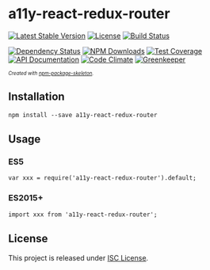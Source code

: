 a11y-react-redux-router
=======================

[![Latest Stable Version](https://img.shields.io/npm/v/a11y-react-redux-router.svg)](https://www.npmjs.com/package/a11y-react-redux-router)
[![License](https://img.shields.io/npm/l/a11y-react-redux-router.svg)](https://www.npmjs.com/package/a11y-react-redux-router)
[![Build Status](https://img.shields.io/travis/cd2bit/a11y-react-redux-router/master.svg)](https://travis-ci.org/cd2bit/a11y-react-redux-router)

[![Dependency Status](http://img.shields.io/gemnasium/cd2bit/a11y-react-redux-router.svg)](https://gemnasium.com/cd2bit/a11y-react-redux-router)
[![NPM Downloads](https://img.shields.io/npm/dm/a11y-react-redux-router.svg)](https://www.npmjs.com/package/a11y-react-redux-router)
[![Test Coverage](https://img.shields.io/codecov/c/github/cd2bit/a11y-react-redux-router/master.svg)](https://codecov.io/github/cd2bit/a11y-react-redux-router?branch=master)
[![API Documentation](https://doc.esdoc.org/github.com/cd2bit/a11y-react-redux-router/badge.svg)](https://doc.esdoc.org/github.com/cd2bit/a11y-react-redux-router/)
[![Code Climate](https://img.shields.io/codeclimate/maintainability/cd2bit/a11y-react-redux-router.svg)](https://codeclimate.com/github/cd2bit/a11y-react-redux-router)
[![Greenkeeper](https://badges.greenkeeper.io/cd2bit/a11y-react-redux-router.svg)](https://github.com/cd2bit/a11y-react-redux-router/issues?q=label%3Agreenkeeper)

<sup><sub>_Created with [npm-p&#97;ckage-skeleton](https://github.com/&#97;mercier/npm-p&#97;ckage-skeleton)._</sup></sub>


Installation
------------

    npm install --save a11y-react-redux-router

Usage
-----

### ES5

    var xxx = require('a11y-react-redux-router').default;

### ES2015+

    import xxx from 'a11y-react-redux-router';


License
-------

This project is released under [ISC License](LICENSE.md).
